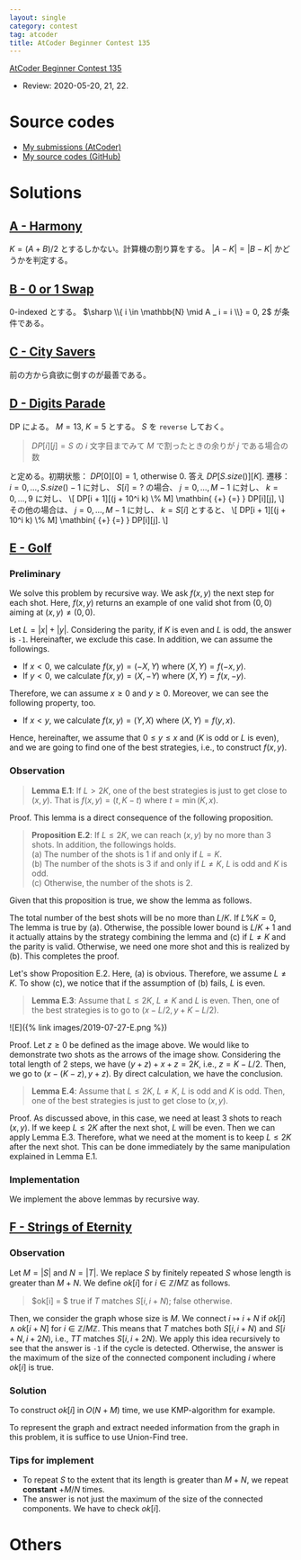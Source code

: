```yaml
---
layout: single
category: contest
tag: atcoder
title: AtCoder Beginner Contest 135
---
```


[AtCoder Beginner Contest 135](https://atcoder.jp/contests/abc135)

- Review: 2020-05-20, 21, 22.

# Source codes

- [My submissions (AtCoder)](https://atcoder.jp/contests/abc135/submissions?f.User=kazunetakahashi)
- [My source codes (GitHub)](https://github.com/kazunetakahashi/atcoder/tree/master/2019/0727_ABC135)

# Solutions

## [A - Harmony](https://atcoder.jp/contests/abc135/tasks/abc135_a)

$K = (A + B) / 2$ とするしかない。計算機の割り算をする。 $\lvert A - K \rvert = \lvert B - K \rvert$ かどうかを判定する。

## [B - 0 or 1 Swap](https://atcoder.jp/contests/abc135/tasks/abc135_b)

$0$-indexed とする。 $\sharp \\{ i \in \mathbb{N} \mid A _ i = i \\} = 0, 2$ が条件である。

## [C - City Savers](https://atcoder.jp/contests/abc135/tasks/abc135_c)

前の方から貪欲に倒すのが最善である。

## [D - Digits Parade](https://atcoder.jp/contests/abc135/tasks/abc135_d)

DP による。 $M = 13$, $K = 5$ とする。 $S$ を `reverse` しておく。

> $DP[i][j] = S$ の $i$ 文字目までみて $M$ で割ったときの余りが $j$ である場合の数

と定める。初期状態： $DP[0][0] = 1$, otherwise $0$. 答え $DP[S.size()][K]$. 遷移： $i = 0, \dots, S.size() - 1$ に対し、 $S[i] = ?$ の場合、 $j = 0, \dots, M - 1$ に対し、 $k = 0, \dots, 9$ に対し、
\\[
  DP[i + 1][(j + 10^i k) \\% M] \mathbin{ {+} {=} } DP[i][j],
\\]
その他の場合は、 $j = 0, \dots, M - 1$ に対し、 $k = S[i]$ とすると、
\\[
  DP[i + 1][(j + 10^i k) \\% M] \mathbin{ {+} {=} } DP[i][j].
\\]

## [E - Golf](https://atcoder.jp/contests/abc135/tasks/abc135_e)

### Preliminary

We solve this problem by recursive way. We ask $f(x, y)$ the next step for each shot. Here, $f(x, y)$ returns an example of one valid shot from $(0, 0)$ aiming at $(x, y) \neq (0, 0)$.

Let $L = \lvert x \rvert + \lvert y \rvert$. Considering the parity, if $K$ is even and $L$ is odd, the answer is `-1`. Hereinafter, we exclude this case. In addition, we can assume the followings.

- If $x < 0$, we calculate $f(x, y) = (-X, Y)$ where $(X, Y) = f(-x, y)$.
- If $y < 0$, we calculate $f(x, y) = (X, -Y)$ where $(X, Y) = f(x, -y)$.

Therefore, we can assume $x \geq 0$ and $y \geq 0$. Moreover, we can see the following property, too.

- If $x < y$, we calculate $f(x, y) = (Y, X)$ where $(X, Y) = f(y, x)$.

Hence, hereinafter, we assume that $0 \leq y \leq x$ and ($K$ is odd or $L$ is even), and we are going to find one of the best strategies, i.e., to construct $f(x, y)$.

### Observation

> **Lemma E.1**: If $L > 2K$, one of the best strategies is just to get close to $(x, y)$. That is $f(x, y) = (t, K - t)$ where $t = \min(K, x)$.

Proof. This lemma is a direct consequence of the following proposition.

> **Proposition E.2**: If $L \leq 2K$, we can reach $(x, y)$ by no more than $3$ shots. In addition, the followings holds. <br>
> (a) The number of the shots is $1$ if and only if $L = K$.<br>
> (b) The number of the shots is $3$ if and only if $L \neq K$, $L$ is odd and $K$ is odd.<br>
> (c) Otherwise, the number of the shots is $2$.

Given that this proposition is true, we show the lemma as follows.

The total number of the best shots will be no more than $L / K$. If $L \% K = 0$, The lemma is true by (a). Otherwise, the possible lower bound is $L / K + 1$ and it actually attains by the strategy combining the lemma and (c) if $L \neq K$ and the parity is valid. Otherwise, we need one more shot and this is realized by (b). This completes the proof.

Let's show Proposition E.2. Here, (a) is obvious. Therefore, we assume $L \neq K$. To show (c), we notice that if the assumption of (b) fails, $L$ is even.

> **Lemma E.3**: Assume that $L \leq 2K$, $L \neq K$ and $L$ is even. Then, one of the best strategies is to go to $(x - L/2, y + K - L/2)$.

![E]({% link images/2019-07-27-E.png %})

Proof. Let $z \geq 0$ be defined as the image above. We would like to demonstrate two shots as the arrows of the image show. Considering the total length of $2$ steps, we have $(y + z) + x + z = 2K$, i.e., $z = K - L/2$. Then, we go to $(x - (K - z), y + z)$. By direct calculation, we have the conclusion.

> **Lemma E.4**: Assume that $L \leq 2K$, $L \neq K$, $L$ is odd and $K$ is odd. Then, one of the best strategies is just to get close to $(x, y)$.

Proof. As discussed above, in this case, we need at least $3$ shots to reach $(x, y)$. If we keep $L \leq 2K$ after the next shot, $L$ will be even. Then we can apply Lemma E.3. Therefore, what we need at the moment is to keep $L \leq 2K$ after the next shot. This can be done immediately by the same manipulation explained in Lemma E.1.

### Implementation

We implement the above lemmas by recursive way.

## [F - Strings of Eternity](https://atcoder.jp/contests/abc135/tasks/abc135_f)

### Observation

Let $M = \lvert S \rvert$ and $N = \lvert T \rvert$. We replace $S$ by finitely repeated $S$ whose length is greater than $M + N$. We define $ok[i]$ for $i \in \mathbb{Z} / M \mathbb{Z}$ as follows.

> $ok[i] = $ true if $T$ matches $S[i, i + N)$; false otherwise.

Then, we consider the graph whose size is $M$. We connect $i \mapsto i + N$ if $ok[i] \land ok[i + N]$ for $i \in \mathbb{Z} / M \mathbb{Z}$. This means that $T$ matches both $S[i, i + N)$ and $S[i + N, i + 2N)$, i.e., $TT$ matches $S[i, i + 2N)$. We apply this idea recursively to see that the answer is `-1` if the cycle is detected. Otherwise, the answer is the maximum of the size of the connected component including $i$ where $ok[i]$ is true.

### Solution

To construct $ok[i]$ in $O(N + M)$ time, we use KMP-algorithm for example.

To represent the graph and extract needed information from the graph in this problem, it is suffice to use Union-Find tree.

### Tips for implement

- To repeat $S$ to the extent that its length is greater than $M + N$, we repeat **constant** $+ M / N$ times.
- The answer is not just the maximum of the size of the connected components. We have to check $ok[i]$.

# Others
